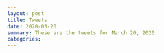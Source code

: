 ```yaml
---
layout: post
title: Tweets
date: 2020-03-20
summary: These are the tweets for March 20, 2020.
categories:
---
```



